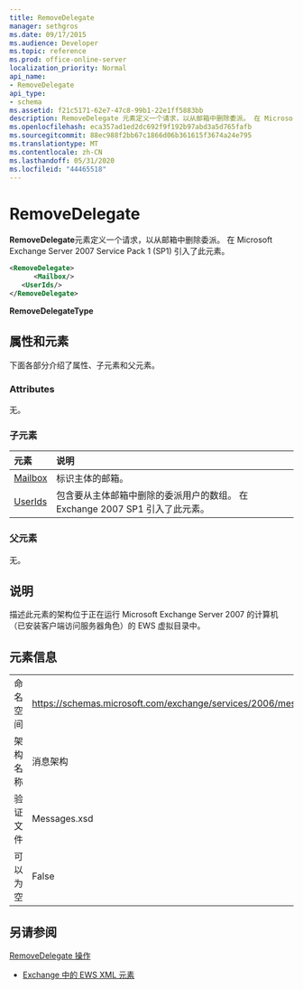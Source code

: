 ```yaml
---
title: RemoveDelegate
manager: sethgros
ms.date: 09/17/2015
ms.audience: Developer
ms.topic: reference
ms.prod: office-online-server
localization_priority: Normal
api_name:
- RemoveDelegate
api_type:
- schema
ms.assetid: f21c5171-62e7-47c8-99b1-22e1ff5883bb
description: RemoveDelegate 元素定义一个请求，以从邮箱中删除委派。 在 Microsoft Exchange Server 2007 Service Pack 1 (SP1) 引入了此元素。
ms.openlocfilehash: eca357ad1ed2dc692f9f192b97abd3a5d765fafb
ms.sourcegitcommit: 88ec988f2bb67c1866d06b361615f3674a24e795
ms.translationtype: MT
ms.contentlocale: zh-CN
ms.lasthandoff: 05/31/2020
ms.locfileid: "44465518"
---
```

# <a name="removedelegate"></a>RemoveDelegate

**RemoveDelegate**元素定义一个请求，以从邮箱中删除委派。 在 Microsoft Exchange Server 2007 Service Pack 1 (SP1) 引入了此元素。 
  
```xml
<RemoveDelegate>
      <Mailbox/>
   <UserIds/>
</RemoveDelegate>
```

 **RemoveDelegateType**
## <a name="attributes-and-elements"></a>属性和元素

下面各部分介绍了属性、子元素和父元素。
  
### <a name="attributes"></a>Attributes

无。
  
### <a name="child-elements"></a>子元素

|**元素**|**说明**|
|:-----|:-----|
|[Mailbox](mailbox.md) <br/> |标识主体的邮箱。  <br/> |
|[UserIds](userids.md) <br/> |包含要从主体邮箱中删除的委派用户的数组。 在 Exchange 2007 SP1 引入了此元素。  <br/> |
   
### <a name="parent-elements"></a>父元素

无。
  
## <a name="remarks"></a>说明

描述此元素的架构位于正在运行 Microsoft Exchange Server 2007 的计算机（已安装客户端访问服务器角色）的 EWS 虚拟目录中。
  
## <a name="element-information"></a>元素信息

|||
|:-----|:-----|
|命名空间  <br/> |https://schemas.microsoft.com/exchange/services/2006/messages  <br/> |
|架构名称  <br/> |消息架构  <br/> |
|验证文件  <br/> |Messages.xsd  <br/> |
|可以为空  <br/> |False  <br/> |
   
## <a name="see-also"></a>另请参阅



[RemoveDelegate 操作](removedelegate-operation.md)


- [Exchange 中的 EWS XML 元素](ews-xml-elements-in-exchange.md)

